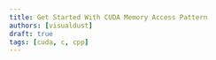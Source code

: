 ```yaml
---
title: Get Started With CUDA Memory Access Pattern
authors: [visualdust]
draft: true
tags: [cuda, c, cpp]
---
```


